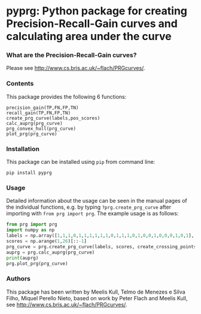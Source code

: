 
# pyprg: Python package for creating Precision-Recall-Gain curves and calculating area under the curve

### What are the Precision-Recall-Gain curves?

Please see http://www.cs.bris.ac.uk/~flach/PRGcurves/.

### Contents

This package provides the following 6 functions:
```
precision_gain(TP,FN,FP,TN)
recall_gain(TP,FN,FP,TN)
create_prg_curve(labels,pos_scores)
calc_auprg(prg_curve)
prg_convex_hull(prg_curve)
plot_prg(prg_curve)
```

### Installation

This package can be installed using `pip` from command line:
```
pip install pyprg
```

### Usage

Detailed information about the usage can be seen in the manual pages of the individual functions, e.g. by typing `?prg.create_prg_curve` after importing with `from prg import prg`.
The example usage is as follows:
```Python
from prg import prg
import numpy as np
labels = np.array([1,1,1,0,1,1,1,1,1,1,0,1,1,1,0,1,0,0,1,0,0,0,1,0,1], dtype='int')
scores = np.arange(1,26)[::-1]
prg_curve = prg.create_prg_curve(labels, scores, create_crossing_points=True)
auprg = prg.calc_auprg(prg_curve)
print(auprg)
prg.plot_prg(prg_curve)
```

### Authors

This package has been written by Meelis Kull, Telmo de Menezes e Silva Filho, Miquel Perello Nieto, based on work by Peter Flach and Meelis Kull, see http://www.cs.bris.ac.uk/~flach/PRGcurves/.

